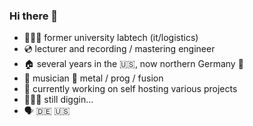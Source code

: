 ### Hi there 👋

- 🧑🏼‍💻 former university labtech (it/logistics) 
- 💿 lecturer and recording / mastering engineer
- 🏠 several  years in the 🇺🇸, now northern Germany 🌊
- 🎸 musician 🤘 metal / prog / fusion
- 🔭 currently working on self hosting various projects 
- 🕵🏻‍♂️ still diggin…
- 🗣 🇩🇪 🇺🇸


